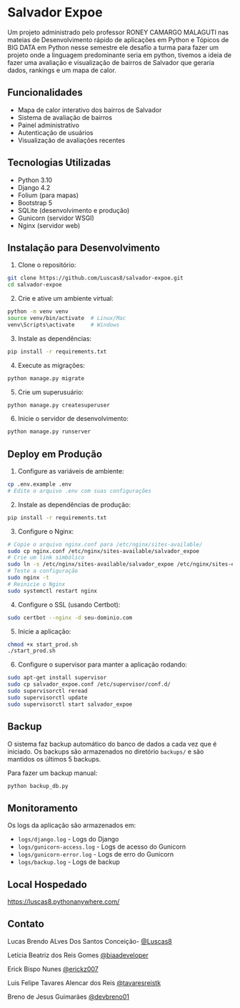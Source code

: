 # Salvador Expoe

Um projeto administrado pelo professor RONEY CAMARGO MALAGUTI nas mateias de Desenvolvimento rápido de aplicações em Python e Tópicos de BIG DATA em Python nesse semestre ele desafio a turma para fazer um projeto onde a linguagem predominante seria em python, tivemos a ideia de fazer uma avaliação e visualização de bairros de Salvador que geraria dados, rankings e um mapa de calor.

## Funcionalidades

- Mapa de calor interativo dos bairros de Salvador
- Sistema de avaliação de bairros
- Painel administrativo
- Autenticação de usuários
- Visualização de avaliações recentes

## Tecnologias Utilizadas

- Python 3.10
- Django 4.2
- Folium (para mapas)
- Bootstrap 5
- SQLite (desenvolvimento e produção)
- Gunicorn (servidor WSGI)
- Nginx (servidor web)

## Instalação para Desenvolvimento

1. Clone o repositório:
```bash
git clone https://github.com/Luscas8/salvador-expoe.git
cd salvador-expoe
```

2. Crie e ative um ambiente virtual:
```bash
python -m venv venv
source venv/bin/activate  # Linux/Mac
venv\Scripts\activate     # Windows
```

3. Instale as dependências:
```bash
pip install -r requirements.txt
```

4. Execute as migrações:
```bash
python manage.py migrate
```

5. Crie um superusuário:
```bash
python manage.py createsuperuser
```

6. Inicie o servidor de desenvolvimento:
```bash
python manage.py runserver
```

## Deploy em Produção

1. Configure as variáveis de ambiente:
```bash
cp .env.example .env
# Edite o arquivo .env com suas configurações
```

2. Instale as dependências de produção:
```bash
pip install -r requirements.txt
```

3. Configure o Nginx:
```bash
# Copie o arquivo nginx.conf para /etc/nginx/sites-available/
sudo cp nginx.conf /etc/nginx/sites-available/salvador_expoe
# Crie um link simbólico
sudo ln -s /etc/nginx/sites-available/salvador_expoe /etc/nginx/sites-enabled/
# Teste a configuração
sudo nginx -t
# Reinicie o Nginx
sudo systemctl restart nginx
```

4. Configure o SSL (usando Certbot):
```bash
sudo certbot --nginx -d seu-dominio.com
```

5. Inicie a aplicação:
```bash
chmod +x start_prod.sh
./start_prod.sh
```

6. Configure o supervisor para manter a aplicação rodando:
```bash
sudo apt-get install supervisor
sudo cp salvador_expoe.conf /etc/supervisor/conf.d/
sudo supervisorctl reread
sudo supervisorctl update
sudo supervisorctl start salvador_expoe
```

## Backup

O sistema faz backup automático do banco de dados a cada vez que é iniciado. Os backups são armazenados no diretório `backups/` e são mantidos os últimos 5 backups.

Para fazer um backup manual:
```bash
python backup_db.py
```

## Monitoramento

Os logs da aplicação são armazenados em:
- `logs/django.log` - Logs do Django
- `logs/gunicorn-access.log` - Logs de acesso do Gunicorn
- `logs/gunicorn-error.log` - Logs de erro do Gunicorn
- `logs/backup.log` - Logs de backup

  
## Local Hospedado

https://luscas8.pythonanywhere.com/

## Contato

Lucas Brendo ALves Dos Santos Conceição- [@Luscas8](https://github.com/Luscas8) 

Letícia Beatriz dos Reis Gomes [@biaadeveloper](https://github.com/biaadeveloper)

Erick Bispo Nunes [@erickz007](https://github.com/erickz007)

Luis Felipe Tavares Alencar dos Reis [@tavaresreistk](https://github.com/Tavaresreistk)

Breno de Jesus Guimarães [@devbreno01](https://github.com/devbreno01)
